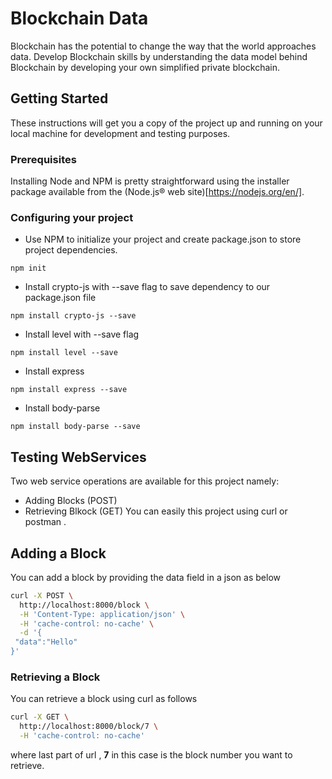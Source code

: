 # Blockchain Data

Blockchain has the potential to change the way that the world approaches data. Develop Blockchain skills by understanding the data model behind Blockchain by developing your own simplified private blockchain.

## Getting Started

These instructions will get you a copy of the project up and running on your local machine for development and testing purposes.

### Prerequisites

Installing Node and NPM is pretty straightforward using the installer package available from the (Node.js® web site)[https://nodejs.org/en/].

### Configuring your project

- Use NPM to initialize your project and create package.json to store project dependencies.
```
npm init
```
- Install crypto-js with --save flag to save dependency to our package.json file
```
npm install crypto-js --save
```
- Install level with --save flag
```
npm install level --save
```
- Install express
```
npm install express --save
```
- Install body-parse
```
npm install body-parse --save
```

## Testing WebServices

Two web service operations are available for this project namely:
- Adding Blocks (POST)
- Retrieving Blkock (GET)
You can easily this project using curl or postman .

## Adding a Block 
You can add a block by providing the data field in a json  as below

```bash
curl -X POST \
  http://localhost:8000/block \
  -H 'Content-Type: application/json' \
  -H 'cache-control: no-cache' \
  -d '{
 "data":"Hello"
}'
```

### Retrieving a Block
You can retrieve a block using curl as follows

```bash
curl -X GET \
  http://localhost:8000/block/7 \
  -H 'cache-control: no-cache'
```
where last part of url , **7** in this case is the block number you want to retrieve.